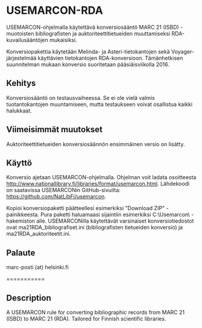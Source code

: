 USEMARCON-RDA
========
USEMARCON-ohjelmalla käytettävä konversiosääntö MARC 21 (ISBD) -muotoisten bibliografisten ja auktoriteettitietueiden muuttamiseksi RDA-kuvailusääntöjen mukaisiksi.

Konversiopakettia käytetään Melinda- ja Asteri-tietokantojen sekä Voyager-järjestelmää käyttävien tietokantojen RDA-konversioon. Tämänhetkisen suunnitelman mukaan konversio suoritetaan pääsiäisviikolla 2016.

Kehitys
-------
Konversiosääntö on testausvaiheessa. Se ei ole vielä valmis tuotantokantojen muuntamiseen, mutta testaukseen voivat osallistua kaikki halukkaat.

Viimeisimmät muutokset
-------
Auktoriteettitietueiden konversiosäännön ensimmäinen versio on lisätty.

Käyttö
--------
Konversio ajetaan USEMARCON-ohjelmalla. Ohjelman voit ladata osoitteesta http://www.nationallibrary.fi/libraries/format/usemarcon.html. Lähdekoodi on saatavissa USEMARCONin GitHub-sivuilta: https://github.com/NatLibFi/usemarcon.

Kopioi konversiopaketti päätteellesi esimerkiksi "Download ZIP" -painikkeesta. Pura paketti haluamaasi sijaintiin esimerkiksi C:\Usemarcon\ -hakemiston alle. USEMARCONilla käytettävät varsinaiset konversiotiedostot ovat ma21RDA_bibliografiset.ini (bibliografisten tietueiden konversio) ja ma21RDA_auktoriteetit.ini.

Palaute
-------
marc-posti (at) helsinki.fi

===========

Description
---------
A USEMARCON rule for converting bibliographic records from MARC 21 (ISBD) to MARC 21 (RDA). Tailored for Finnish scientific libraries.
